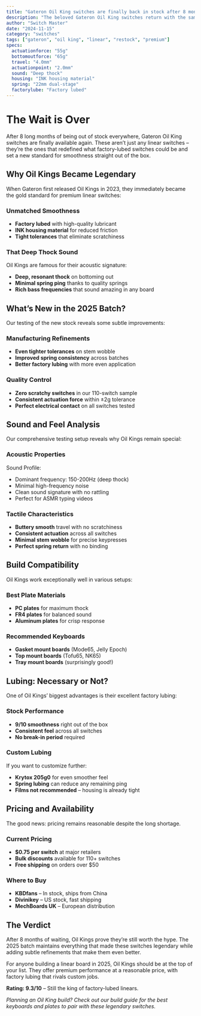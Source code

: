 ```yaml
---
title: "Gateron Oil King switches are finally back in stock after 8 months"
description: "The beloved Gateron Oil King switches return with the same legendary smoothness and deep thock sound that made them a community favorite."
author: "Switch Master"
date: "2024-11-15"
category: "switches"
tags: ["gateron", "oil king", "linear", "restock", "premium"]
specs:
  actuationforce: "55g"
  bottomoutforce: "65g"
  travel: "4.0mm"
  actuationpoint: "2.0mm"
  sound: "Deep thock"
  housing: "INK housing material"
  spring: "22mm dual-stage"
  factorylube: "Factory lubed"
---
```


# The Wait is Over
After 8 long months of being out of stock everywhere, Gateron Oil King switches are finally available again. These aren’t just any linear switches – they’re the ones that redefined what factory-lubed switches could be and set a new standard for smoothness straight out of the box.

## Why Oil Kings Became Legendary
When Gateron first released Oil Kings in 2023, they immediately became the gold standard for premium linear switches:

### Unmatched Smoothness

- **Factory lubed** with high-quality lubricant
- **INK housing material** for reduced friction
- **Tight tolerances** that eliminate scratchiness

### That Deep Thock Sound
Oil Kings are famous for their acoustic signature:


- **Deep, resonant thock** on bottoming out
- **Minimal spring ping** thanks to quality springs
- **Rich bass frequencies** that sound amazing in any board

## What’s New in the 2025 Batch?
Our testing of the new stock reveals some subtle improvements:

### Manufacturing Refinements

- **Even tighter tolerances** on stem wobble
- **Improved spring consistency** across batches
- **Better factory lubing** with more even application

### Quality Control

- **Zero scratchy switches** in our 110-switch sample
- **Consistent actuation force** within ±2g tolerance
- **Perfect electrical contact** on all switches tested

## Sound and Feel Analysis
Our comprehensive testing setup reveals why Oil Kings remain special:

### Acoustic Properties
Sound Profile:
- Dominant frequency: 150-200Hz (deep thock)
- Minimal high-frequency noise
- Clean sound signature with no rattling
- Perfect for ASMR typing videos
### Tactile Characteristics

- **Buttery smooth** travel with no scratchiness
- **Consistent actuation** across all switches
- **Minimal stem wobble** for precise keypresses
- **Perfect spring return** with no binding

## Build Compatibility
Oil Kings work exceptionally well in various setups:

### Best Plate Materials

- **PC plates** for maximum thock
- **FR4 plates** for balanced sound
- **Aluminum plates** for crisp response

### Recommended Keyboards

- **Gasket mount boards** (Mode65, Jelly Epoch)
- **Top mount boards** (Tofu65, NK65)
- **Tray mount boards** (surprisingly good!)

## Lubing: Necessary or Not?
One of Oil Kings’ biggest advantages is their excellent factory lubing:

### Stock Performance

- **9/10 smoothness** right out of the box
- **Consistent feel** across all switches
- **No break-in period** required

### Custom Lubing
If you want to customize further:


- **Krytox 205g0** for even smoother feel
- **Spring lubing** can reduce any remaining ping
- **Films not recommended** – housing is already tight

## Pricing and Availability
The good news: pricing remains reasonable despite the long shortage.

### Current Pricing

- **$0.75 per switch** at major retailers
- **Bulk discounts** available for 110+ switches
- **Free shipping** on orders over $50

### Where to Buy

- **KBDfans** – In stock, ships from China
- **Divinikey** – US stock, fast shipping
- **MechBoards UK** – European distribution

## The Verdict
After 8 months of waiting, Oil Kings prove they’re still worth the hype. The 2025 batch maintains everything that made these switches legendary while adding subtle refinements that make them even better.

For anyone building a linear board in 2025, Oil Kings should be at the top of your list. They offer premium performance at a reasonable price, with factory lubing that rivals custom jobs.

**Rating: 9.3/10** – Still the king of factory-lubed linears.


*Planning an Oil King build? Check out our build guide for the best keyboards and plates to pair with these legendary switches.*